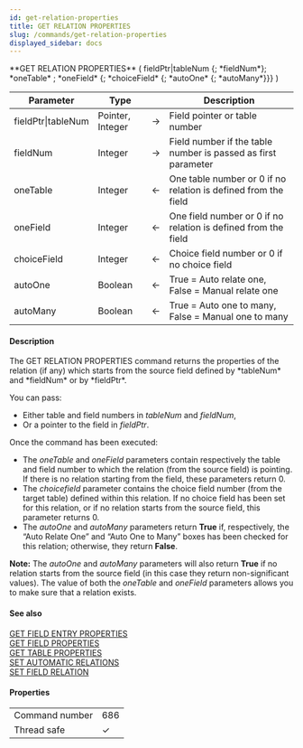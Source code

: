 ```yaml
---
id: get-relation-properties
title: GET RELATION PROPERTIES
slug: /commands/get-relation-properties
displayed_sidebar: docs
---
```


<!--REF #_command_.GET RELATION PROPERTIES.Syntax-->**GET RELATION PROPERTIES** ( fieldPtr|tableNum {; *fieldNum*}; *oneTable* ; *oneField* {; *choiceField* {; *autoOne* {; *autoMany*}}} )<!-- END REF-->
<!--REF #_command_.GET RELATION PROPERTIES.Params-->
| Parameter | Type |  | Description |
| --- | --- | --- | --- |
| fieldPtr&#124;tableNum | Pointer, Integer | &#8594;  | Field pointer or table number |
| fieldNum | Integer | &#8594;  | Field number if the table number is passed as first parameter |
| oneTable | Integer | &#8592; | One table number or 0 if no relation is defined from the field |
| oneField | Integer | &#8592; | One field number or 0 if no relation is defined from the field |
| choiceField | Integer | &#8592; | Choice field number or 0 if no choice field |
| autoOne | Boolean | &#8592; | True = Auto relate one, False = Manual relate one |
| autoMany | Boolean | &#8592; | True = Auto one to many, False = Manual one to many |

<!-- END REF-->

#### Description 

<!--REF #_command_.GET RELATION PROPERTIES.Summary-->The GET RELATION PROPERTIES command returns the properties of the relation (if any) which starts from the source field defined by *tableNum* and *fieldNum* or by *fieldPtr*.<!-- END REF-->

You can pass:

* Either table and field numbers in *tableNum* and *fieldNum*,
* Or a pointer to the field in *fieldPtr*.

Once the command has been executed:

* The *oneTable* and *oneField* parameters contain respectively the table and field number to which the relation (from the source field) is pointing. If there is no relation starting from the field, these parameters return 0.
* The *choicefield* parameter contains the choice field number (from the target table) defined within this relation. If no choice field has been set for this relation, or if no relation starts from the source field, this parameter returns 0.
* The *autoOne* and *autoMany* parameters return **True** if, respectively, the “Auto Relate One” and “Auto One to Many” boxes has been checked for this relation; otherwise, they return **False**.

**Note:** The *autoOne* and *autoMany* parameters will also return **True** if no relation starts from the source field (in this case they return non-significant values). The value of both the *oneTable* and *oneField* parameters allows you to make sure that a relation exists. 

#### See also 

[GET FIELD ENTRY PROPERTIES](get-field-entry-properties.md)  
[GET FIELD PROPERTIES](get-field-properties.md)  
[GET TABLE PROPERTIES](get-table-properties.md)  
[SET AUTOMATIC RELATIONS](set-automatic-relations.md)  
[SET FIELD RELATION](set-field-relation.md)  

#### Properties

|  |  |
| --- | --- |
| Command number | 686 |
| Thread safe | &check; |



